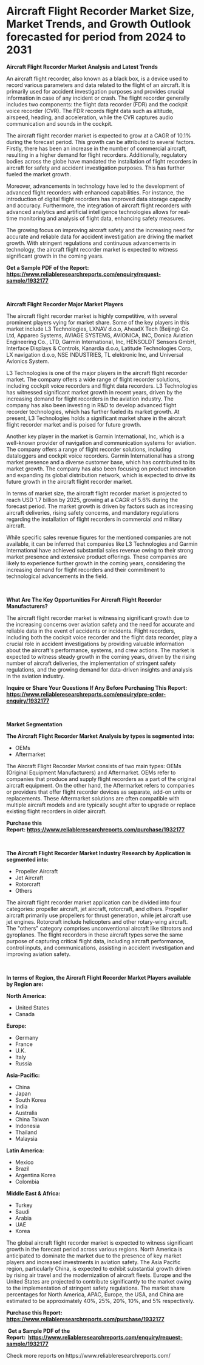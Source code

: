 <p><h1>Aircraft Flight Recorder Market Size, Market Trends, and Growth Outlook forecasted for period from 2024 to 2031</h1></p><p><strong>Aircraft Flight Recorder Market Analysis and Latest Trends</strong></p>
<p><p>An aircraft flight recorder, also known as a black box, is a device used to record various parameters and data related to the flight of an aircraft. It is primarily used for accident investigation purposes and provides crucial information in case of any incident or crash. The flight recorder generally includes two components: the flight data recorder (FDR) and the cockpit voice recorder (CVR). The FDR records flight data such as altitude, airspeed, heading, and acceleration, while the CVR captures audio communication and sounds in the cockpit.</p><p>The aircraft flight recorder market is expected to grow at a CAGR of 10.1% during the forecast period. This growth can be attributed to several factors. Firstly, there has been an increase in the number of commercial aircraft, resulting in a higher demand for flight recorders. Additionally, regulatory bodies across the globe have mandated the installation of flight recorders in aircraft for safety and accident investigation purposes. This has further fueled the market growth.</p><p>Moreover, advancements in technology have led to the development of advanced flight recorders with enhanced capabilities. For instance, the introduction of digital flight recorders has improved data storage capacity and accuracy. Furthermore, the integration of aircraft flight recorders with advanced analytics and artificial intelligence technologies allows for real-time monitoring and analysis of flight data, enhancing safety measures.</p><p>The growing focus on improving aircraft safety and the increasing need for accurate and reliable data for accident investigation are driving the market growth. With stringent regulations and continuous advancements in technology, the aircraft flight recorder market is expected to witness significant growth in the coming years.</p></p>
<p><strong>Get a Sample PDF of the Report:&nbsp; <a href="https://www.reliableresearchreports.com/enquiry/request-sample/1932177">https://www.reliableresearchreports.com/enquiry/request-sample/1932177</a></strong></p>
<p>&nbsp;</p>
<p><strong>Aircraft Flight Recorder Major Market Players</strong></p>
<p><p>The aircraft flight recorder market is highly competitive, with several prominent players vying for market share. Some of the key players in this market include L3 Technologies, LXNAV d.o.o, AheadX Tech (Beijing) Co. Ltd, Appareo Systems, AVIAGE SYSTEMS, AVIONICA, INC, Donica Aviation Engineering Co., LTD, Garmin International, Inc, HENSOLDT Sensors GmbH, Interface Displays & Controls, Kanardia d.o.o, Latitude Technologies Corp, LX navigation d.o.o, NSE INDUSTRIES, TL elektronic Inc, and Universal Avionics System.</p><p>L3 Technologies is one of the major players in the aircraft flight recorder market. The company offers a wide range of flight recorder solutions, including cockpit voice recorders and flight data recorders. L3 Technologies has witnessed significant market growth in recent years, driven by the increasing demand for flight recorders in the aviation industry. The company has also been investing in R&D to develop advanced flight recorder technologies, which has further fueled its market growth. At present, L3 Technologies holds a significant market share in the aircraft flight recorder market and is poised for future growth.</p><p>Another key player in the market is Garmin International, Inc, which is a well-known provider of navigation and communication systems for aviation. The company offers a range of flight recorder solutions, including dataloggers and cockpit voice recorders. Garmin International has a strong market presence and a diverse customer base, which has contributed to its market growth. The company has also been focusing on product innovation and expanding its global distribution network, which is expected to drive its future growth in the aircraft flight recorder market.</p><p>In terms of market size, the aircraft flight recorder market is projected to reach USD 1.7 billion by 2025, growing at a CAGR of 5.6% during the forecast period. The market growth is driven by factors such as increasing aircraft deliveries, rising safety concerns, and mandatory regulations regarding the installation of flight recorders in commercial and military aircraft.</p><p>While specific sales revenue figures for the mentioned companies are not available, it can be inferred that companies like L3 Technologies and Garmin International have achieved substantial sales revenue owing to their strong market presence and extensive product offerings. These companies are likely to experience further growth in the coming years, considering the increasing demand for flight recorders and their commitment to technological advancements in the field.</p></p>
<p>&nbsp;</p>
<p><strong>What Are The Key Opportunities For Aircraft Flight Recorder Manufacturers?</strong></p>
<p><p>The aircraft flight recorder market is witnessing significant growth due to the increasing concerns over aviation safety and the need for accurate and reliable data in the event of accidents or incidents. Flight recorders, including both the cockpit voice recorder and the flight data recorder, play a crucial role in accident investigations by providing valuable information about the aircraft's performance, systems, and crew actions. The market is expected to witness steady growth in the coming years, driven by the rising number of aircraft deliveries, the implementation of stringent safety regulations, and the growing demand for data-driven insights and analysis in the aviation industry.</p></p>
<p><strong>Inquire or Share Your Questions If Any Before Purchasing This Report: <a href="https://www.reliableresearchreports.com/enquiry/pre-order-enquiry/1932177">https://www.reliableresearchreports.com/enquiry/pre-order-enquiry/1932177</a></strong></p>
<p>&nbsp;</p>
<p><strong>Market Segmentation</strong></p>
<p><strong>The Aircraft Flight Recorder Market Analysis by types is segmented into:</strong></p>
<p><ul><li>OEMs</li><li>Aftermarket</li></ul></p>
<p><p>The Aircraft Flight Recorder Market consists of two main types: OEMs (Original Equipment Manufacturers) and Aftermarket. OEMs refer to companies that produce and supply flight recorders as a part of the original aircraft equipment. On the other hand, the Aftermarket refers to companies or providers that offer flight recorder devices as separate, add-on units or replacements. These Aftermarket solutions are often compatible with multiple aircraft models and are typically sought after to upgrade or replace existing flight recorders in older aircraft.</p></p>
<p><strong>Purchase this Report:&nbsp;<a href="https://www.reliableresearchreports.com/purchase/1932177">https://www.reliableresearchreports.com/purchase/1932177</a></strong></p>
<p>&nbsp;</p>
<p><strong>The Aircraft Flight Recorder Market Industry Research by Application is segmented into:</strong></p>
<p><ul><li>Propeller Aircraft</li><li>Jet Aircraft</li><li>Rotorcraft</li><li>Others</li></ul></p>
<p><p>The aircraft flight recorder market application can be divided into four categories: propeller aircraft, jet aircraft, rotorcraft, and others. Propeller aircraft primarily use propellers for thrust generation, while jet aircraft use jet engines. Rotorcraft include helicopters and other rotary-wing aircraft. The "others" category comprises unconventional aircraft like tiltrotors and gyroplanes. The flight recorders in these aircraft types serve the same purpose of capturing critical flight data, including aircraft performance, control inputs, and communications, assisting in accident investigation and improving aviation safety.</p></p>
<p>&nbsp;</p>
<p><strong>In terms of Region, the Aircraft Flight Recorder Market Players available by Region are:</strong></p>
<p>
    <p> <strong> North America: </strong>
        <ul>
            <li>United States</li>
            <li>Canada</li>
        </ul>
        </p> 
    <p> <strong> Europe: </strong>
        <ul>
            <li>Germany</li>
            <li>France</li>
            <li>U.K.</li>
            <li>Italy</li>
            <li>Russia</li>
        </ul>
        </p> 
    <p> <strong> Asia-Pacific: </strong>
        <ul>
            <li>China</li>
            <li>Japan</li>
            <li>South Korea</li>
            <li>India</li>
            <li>Australia</li>
            <li>China Taiwan</li>
            <li>Indonesia</li>
            <li>Thailand</li>
            <li>Malaysia</li>
        </ul>
        </p> 
    <p> <strong> Latin America: </strong>
        <ul>
            <li>Mexico</li>
            <li>Brazil</li>
            <li>Argentina Korea</li>
            <li>Colombia</li>
        </ul>
        </p> 
    <p> <strong> Middle East & Africa: </strong>
        <ul>
            <li>Turkey</li>
            <li>Saudi</li>
            <li>Arabia</li>
            <li>UAE</li>
            <li>Korea</li>
        </ul>
    </p>
    </p>
<p><p>The global aircraft flight recorder market is expected to witness significant growth in the forecast period across various regions. North America is anticipated to dominate the market due to the presence of key market players and increased investments in aviation safety. The Asia Pacific region, particularly China, is expected to exhibit substantial growth driven by rising air travel and the modernization of aircraft fleets. Europe and the United States are projected to contribute significantly to the market owing to the implementation of stringent safety regulations. The market share percentages for North America, APAC, Europe, the USA, and China are estimated to be approximately 40%, 25%, 20%, 10%, and 5% respectively.</p></p>
<p><strong>Purchase this Report: <a href="https://www.reliableresearchreports.com/purchase/1932177">https://www.reliableresearchreports.com/purchase/1932177</a></strong></p>
<p>&nbsp;<strong>Get a Sample PDF of the Report:&nbsp;&nbsp;<a href="https://www.reliableresearchreports.com/enquiry/request-sample/1932177">https://www.reliableresearchreports.com/enquiry/request-sample/1932177</a></strong></p>
<p><strong></strong></p>
<p>Check more reports on https://www.reliableresearchreports.com/</p>